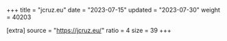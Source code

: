 +++
title = "jcruz.eu"
date = "2023-07-15"
updated = "2023-07-30"
weight = 40203

[extra]
source = "https://jcruz.eu/"
ratio = 4
size = 39
+++
